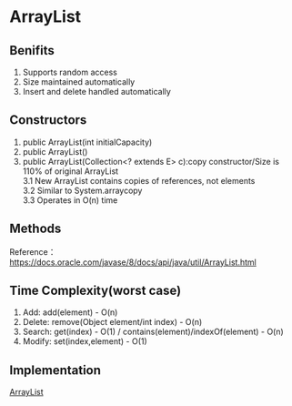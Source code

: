 # ArrayList
## Benifits
1. Supports random access
2. Size maintained automatically
3. Insert and delete handled automatically
## Constructors
1. public ArrayList(int initialCapacity)
2. public ArrayList()
3. public ArrayList(Collection<? extends E> c):copy constructor/Size is 110% of original ArrayList<br>
3.1 New ArrayList contains copies of references, not elements<Shallow copy><br>
3.2 Similar to System.arraycopy<br>
3.3 Operates in O(n) time
## Methods
Reference：https://docs.oracle.com/javase/8/docs/api/java/util/ArrayList.html
## Time Complexity(worst case)
1. Add: add(element) - O(n)
2. Delete: remove(Object element/int index) - O(n)
3. Search: get(index) - O(1) / contains(element)/indexOf(element) - O(n)
4. Modify: set(index,element) - O(1)
## Implementation
[ArrayList]()
